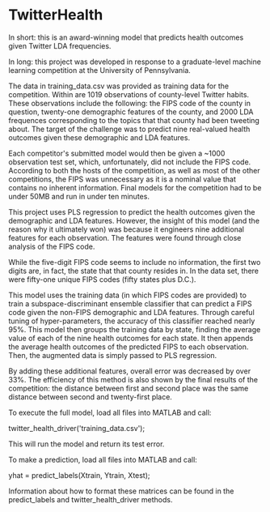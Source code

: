 # TwitterHealth
In short: this is an award-winning model that predicts health outcomes given Twitter LDA frequencies.

In long: this project was developed in response to a graduate-level machine learning competition at the University of Pennsylvania.

The data in training_data.csv was provided as training data for the competition. Within are 1019 observations of county-level Twitter habits. These observations include the following: the FIPS code of the county in question, twenty-one demographic features of the county, and 2000 LDA frequences corresponding to the topics that that county had been tweeting about. The target of the challenge was to predict nine real-valued health outcomes given these demographic and LDA features.

Each competitor's submitted model would then be given a ~1000 observation test set, which, unfortunately, did not include the FIPS code. According to both the hosts of the competition, as well as most of the other competitions, the FIPS was unnecessary as it is a nominal value that contains no inherent information. Final models for the competition had to be under 50MB and run in under ten minutes.

This project uses PLS regression to predict the health outcomes given the demographic and LDA features. However, the insight of this model (and the reason why it ultimately won) was because it engineers nine additional features for each observation. The features were found through close analysis of the FIPS code.

While the five-digit FIPS code seems to include no information, the first two digits are, in fact, the state that that county resides in. In the data set, there were fifty-one unique FIPS codes (fifty states plus D.C.). 

This model uses the training data (in which FIPS codes are provided) to train a subspace-discriminant ensemble classifier that can predict a FIPS code given the non-FIPS demographic and LDA features. Through careful tuning of hyper-parameters, the accuracy of this classifier reached nearly 95%. This model then groups the training data by state, finding the average value of each of the nine health outcomes for each state. It then appends the average health outcomes of the predicted FIPS to each observation. Then, the augmented data is simply passed to PLS regression.

By adding these additional features, overall error was decreased by over 33%. The efficiency of this method is also shown by the final results of the competition: the distance between first and second place was the same distance between second and twenty-first place.

To execute the full model, load all files into MATLAB and call:

twitter_health_driver('training_data.csv');

This will run the model and return its test error. 

To make a prediction, load all files into MATLAB and call:

yhat = predict_labels(Xtrain, Ytrain, Xtest);

Information about how to format these matrices can be found in the predict_labels and twitter_health_driver methods.
